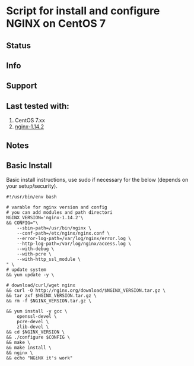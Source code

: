 # Script for install and configure NGINX on CentOS 7

## Status

## Info

## Support

## Last tested with:

1. CentOS 7.xx
2. [nginx-1.14.2](http://nginx.org/download/nginx-1.14.2.tar.gz)

## Notes ##

## Basic Install ##
Basic install instructions, use sudo if necessary for the below (depends on your setup/security).

	#!/usr/bin/env bash

	# varable for nginx version and config
	# you can add modules and path directori
	NGINX_VERSION='nginx-1.14.2'\
	&& CONFIG="\
		--sbin-path=/usr/bin/nginx \
		--conf-path=/etc/nginx/nginx.conf \
		--error-log-path=/var/log/nginx/error.log \
		--http-log-path=/var/log/nginx/access.log \
		--with-debug \
		--with-pcre \
		--with-http_ssl_module \
	" \
	# update system
	&& yum update -y \

	# download/curl/wget nginx
	&& curl -O http://nginx.org/download/$NGINX_VERSION.tar.gz \
	&& tar zxf $NGINX_VERSION.tar.gz \
	&& rm -f $NGINX_VERSION.tar.gz \

	&& yum install -y gcc \
		openssl-devel \
		pcre-devel \
		zlib-devel \
	&& cd $NGINX_VERSION \
	&& ./configure $CONFIG \
	&& make \
	&& make install \
	&& nginx \
	&& echo "NGiNX it's work"
